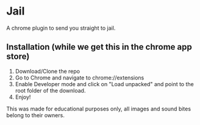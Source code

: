 # Jail

A chrome plugin to send you straight to jail.

## Installation (while we get this in the chrome app store)

1. Download/Clone the repo
2. Go to Chrome and navigate to chrome://extensions
3. Enable Developer mode and click on "Load unpacked" and point to the root folder of the download.
4. Enjoy!

This was made for educational purposes only, all images and sound bites belong to their owners.
